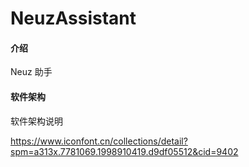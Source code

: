 # NeuzAssistant

#### 介绍

Neuz 助手

#### 软件架构

软件架构说明

https://www.iconfont.cn/collections/detail?spm=a313x.7781069.1998910419.d9df05512&cid=9402
